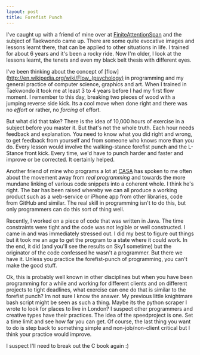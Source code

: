 ```yaml
---
layout: post
title: Forefist Punch
---
```


I've caught up with a friend of mine over at [FiniteAttentionSpan](http://finiteattentionspan.wordpress.com/) and the subject of Taekwondo came up. There are some quite evocative images and lessons learnt there, that can be applied to other situations in life. I trained for about 6 years and it's been a rocky ride. Now I'm older, I look at the lessons learnt, the tenets and even my black belt thesis with different eyes. 

I've been thinking about the concept of [flow](http://en.wikipedia.org/wiki/Flow_(psychology) in programming and my general practice of computer science, graphics and art. When I trained in Taekwondo it took me at least 3 to 4 years before I had my first flow moment. I remember to this day, breaking two pieces of wood with a jumping reverse side kick. Its a cool move when done right and there was no *effort* or rather, no *forcing* of effort. 

But what did that take? There is the idea of 10,000 hours of exercise in a subject before you master it. But that's not the whole truth. Each hour needs feedback and explanation. You need to know what you did right and wrong, to get feedback from yourself and from someone who knows more than you do. Every lesson would involve the walking-stance forefist punch and the L-Stance front kick. Every time, we'd have to punch harder and faster and improve or be corrected. It certainly helped.


Another friend of mine who programs a lot at [CASA](http://www.casa.ucl.ac.uk) has spoken to me often about the movement away from *real programming* and towards the more mundane linking of various code snippets into a coherent whole. I think he's right. The bar has been raised whereby we can all produce a working product such as a web-service or iPhone app from other libraries, code from GitHub and similar. The real skill in programming isn't to do this, but only programmers can do this sort of thing well.

Recently, I worked on a piece of code that was written in Java. The time constraints were tight and the code was not legible or well constructed. I came in and was immediately stressed out. I did my best to figure out things but it took me an age to get the program to a state where it could work. In the end, it did (and you'll see the results on Sky1 sometime) but the originator of the code confessed he wasn't a programmer. But there we have it. Unless you practice the forefist-punch of programming, you can't make the good stuff.


Ok, this is probably well known in other disciplines but when you have been programming for a while and working for different clients and on different projects to tight deadlines, what exercise can one do that is similar to the forefist punch? Im not sure I know the answer. My previous little knightmare bash script might be seen as such a thing. Maybe its the python scraper I wrote to look for places to live in London? I suspect other programmers and creative types have their practices. The idea of the speedproject is one. Set a time limit and see how far you can get. Of course, the last thing you want to do is step back to something simple and non-job/non-client critical but I think your practice would improve. 

I suspect I'll need to break out the C book again :)
